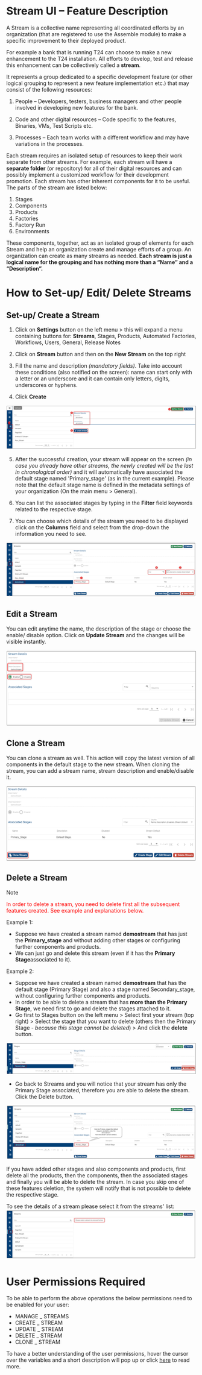 # Stream UI – Feature Description #

A Stream is a collective name representing all coordinated efforts by an organization (that are registered to use the Assemble module) to make a specific improvement to their deployed product. 

For example a bank that is running T24 can choose to make a new enhancement to the T24 installation. All efforts to develop, test and release this enhancement can be collectively called a **stream**.

It represents a group dedicated to a specific development feature (or other logical grouping to represent a new feature implementation etc.) that may consist of the following resources:

1.	People – Developers, testers, business managers and other people involved in developing new features for the bank.

2.	Code and other digital resources – Code specific to the features, Binaries, VMs, Test Scripts etc.

3.	Processes – Each team works with a different workflow and may have variations in the processes.

Each stream requires an isolated setup of resources to keep their work separate from other streams. For example, each stream will have a **separate folder** (or repository) for all of their digital resources and can possibly implement a customized workflow for their development promotion. Each stream has other inherent components for it to be useful. 
The parts of the stream are listed below:

1.	Stages 
2.	Components
3.	Products 
4.	Factories 
5.	Factory Run 
6.	Environments 

 These components, together, act as an isolated group of elements for each Stream and help an organization create and manage efforts of a group. An organization can create as many streams as needed. 
**Each stream is just a logical name for the grouping and has nothing more than a “Name” and a “Description”.**

# How to Set-up/ Edit/ Delete Streams 

## Set-up/ Create a Stream ##

1. Click on **Settings** button on the left menu > this will expand a menu containing buttons for: **Streams**, Stages, Products, Automated Factories, Workflows, Users, General, Release Notes
 
2. Click on **Stream** button and then on the **New Stream** on the top right

3. Fill the name and description *(mandatory fields)*. Take into account these conditions (also notified on the screen): name can start only with a letter or an underscore and it can contain only letters, digits, underscores or hyphens.

4. Click **Create**

 ![](./images/streams-create.png)

5. After the successful creation, your stream will appear on the screen *(in case you already have other streams, the newly created will be the last in chronological order)* and it will automatically have associated the default stage named 'Primary_stage' (as in the current example). Please note that the default stage name is defined in the metadata settings of your organization (On the main menu > General).

6. You can list the associated stages by typing in the **Filter** field keywords related to the respective stage. 

7. You can choose which details of the stream you need to be displayed click on the **Columns** field and select from the drop-down the information you need to see.

 ![](./images/streams-created.png)

## Edit a Stream ##

You can edit anytime the name, the description of the stage or choose the enable/ disable option. Click on **Update Stream** and the changes will be visible instantly.

![](./images/streams_edited.png)

## Clone a Stream ##
You can clone a stream as well. This action will copy the latest version of all components in the default stage to the new stream. When cloning the stream, you can add a stream name, stream description and enable/disable it.

![](./images/streams-cloned.png) 

## Delete a Stream ##

> [!Note]
> <span style="color:red">In order to delete a stream, you need to delete first all the subsequent features created. See example and explanations below.</span>


Example 1: 
- Suppose we have created a stream named **demostream** that has just the **Primary_stage** and without adding other stages or configuring further components and products.
- We can just go and delete this stream (even if it has the **Primary Stage**associated to it).

Example 2:
- Suppose we have created a stream named **demostream** that has the default stage (Primary Stage) and also a stage named Secondary_stage, without configuring further components and products.
- In order to be able to delete a stream that has **more than the Primary Stage**, we need first to go and delete the stages attached to it.
- Go first to Stages button on the left menu > Select first your stream (top right) > Select the stage that you want to delete (others then the Primary Stage - *because this stage cannot be deleted*) > And click the **delete** button.

![](./images/streams-delete-stage.png) 

- Go back to Streams and you will notice that your stream has only the Primary Stage associated, therefore you are able to delete the stream. Click the Delete button.

![](./images/streams-delete-streams.png)

If you have added other stages and also components and products, first delete all the products, then the components, then the associated stages and finally you will be able to delete the stream. In case you skip one of these features deletion, the system will notify that is not possible to delete the respective stage.

 To see the details of a stream please select it from the streams' list:
 ![](./images/streams-see-details.png)

# User Permissions Required
To be able to perform the above operations the below permissions need to be enabled for your user:

- MANAGE _ STREAMS
- CREATE _ STREAM
- UPDATE _ STREAM
- DELETE _ STREAM
- CLONE _ STREAM



To have a better understanding of the user permissions, hover the cursor over the variables and a short description will pop up or click [here](http://documentation.temenos.cloud/home/techguides/user-permissions) to read more.







